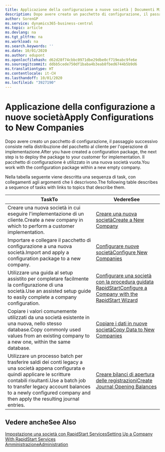 ```yaml
---
title: Applicazione della configurazione a nuove società | Documenti Microsoft
description: Dopo avere creato un pacchetto di configurazione, il passaggio successivo consiste nella distribuzione del pacchetto al cliente per l'operazione di implementazione. Utilizzare la configurazione con una nuova società vuota.
author: SorenGP
ms.service: dynamics365-business-central
ms.topic: article
ms.devlang: na
ms.tgt_pltfrm: na
ms.workload: na
ms.search.keywords: ''
ms.date: 10/01/2020
ms.author: edupont
ms.openlocfilehash: d62d28f74cbbc0971dbe29dbe0cf719eabc9fe6e
ms.sourcegitcommit: ddbb5cede750df1baba4b3eab8fbed6744b5b9d6
ms.translationtype: HT
ms.contentlocale: it-CH
ms.lasthandoff: 10/01/2020
ms.locfileid: "3927190"
---
```

# <a name="apply-configurations-to-new-companies"></a><span data-ttu-id="14f64-104">Applicazione della configurazione a nuove società</span><span class="sxs-lookup"><span data-stu-id="14f64-104">Apply Configurations to New Companies</span></span>
<span data-ttu-id="14f64-105">Dopo avere creato un pacchetto di configurazione, il passaggio successivo consiste nella distribuzione del pacchetto al cliente per l'operazione di implementazione.</span><span class="sxs-lookup"><span data-stu-id="14f64-105">After you have created a configuration package, the next step is to deploy the package to your customer for implementation.</span></span> <span data-ttu-id="14f64-106">Il pacchetto di configurazione è utilizzato in una nuova società vuota.</span><span class="sxs-lookup"><span data-stu-id="14f64-106">You work with the configuration package within a new empty company.</span></span>  

 <span data-ttu-id="14f64-107">Nella tabella seguente viene descritta una sequenza di task, con collegamenti agli argomenti che li descrivono.</span><span class="sxs-lookup"><span data-stu-id="14f64-107">The following table describes a sequence of tasks with links to topics that describe them.</span></span>

|<span data-ttu-id="14f64-108">**Task**</span><span class="sxs-lookup"><span data-stu-id="14f64-108">**To**</span></span>|<span data-ttu-id="14f64-109">**Vedere**</span><span class="sxs-lookup"><span data-stu-id="14f64-109">**See**</span></span>|  
|------------|-------------|  
|<span data-ttu-id="14f64-110">Creare una nuova società in cui eseguire l'implementazione di un cliente.</span><span class="sxs-lookup"><span data-stu-id="14f64-110">Create a new company in which to perform a customer implementation.</span></span>|[<span data-ttu-id="14f64-111">Creare una nuova società</span><span class="sxs-lookup"><span data-stu-id="14f64-111">Create a New Company</span></span>](admin-how-to-create-a-new-company.md)|  
|<span data-ttu-id="14f64-112">Importare e collegare il pacchetto di configurazione a una nuova società.</span><span class="sxs-lookup"><span data-stu-id="14f64-112">Import and apply a configuration package to a new company.</span></span>|[<span data-ttu-id="14f64-113">Configurare nuove società</span><span class="sxs-lookup"><span data-stu-id="14f64-113">Configure New Companies</span></span>](admin-how-to-configure-new-companies.md)|  
|<span data-ttu-id="14f64-114">Utilizzare una guida al setup assistito per completare facilmente la configurazione di una società.</span><span class="sxs-lookup"><span data-stu-id="14f64-114">Use an assisted setup guide to easily complete a company configuration.</span></span>|[<span data-ttu-id="14f64-115">Configurare una società con la procedura guidata RapidStart</span><span class="sxs-lookup"><span data-stu-id="14f64-115">Configure a Company with the RapidStart Wizard</span></span>](admin-how-to-configure-a-company-with-the-rapidstart-wizard.md)|
|<span data-ttu-id="14f64-116">Copiare i valori comunemente utilizzati da una società esistente in una nuova, nello stesso database.</span><span class="sxs-lookup"><span data-stu-id="14f64-116">Copy commonly used values from an existing company to a new one, within the same database.</span></span>|[<span data-ttu-id="14f64-117">Copiare i dati in nuove società</span><span class="sxs-lookup"><span data-stu-id="14f64-117">Copy Data to New Companies</span></span>](admin-how-to-copy-data-to-new-companies.md)|  
|<span data-ttu-id="14f64-118">Utilizzare un processo batch per trasferire saldi dei conti legacy a una società appena configurata e quindi applicare le scritture contabili risultanti.</span><span class="sxs-lookup"><span data-stu-id="14f64-118">Use a batch job to transfer legacy account balances to a newly configured company and then apply the resulting journal entries.</span></span>|[<span data-ttu-id="14f64-119">Creare bilanci di apertura delle registrazioni</span><span class="sxs-lookup"><span data-stu-id="14f64-119">Create Journal Opening Balances</span></span>](admin-how-to-create-journal-opening-balances.md)|  

## <a name="see-also"></a><span data-ttu-id="14f64-120">Vedere anche</span><span class="sxs-lookup"><span data-stu-id="14f64-120">See Also</span></span>  
[<span data-ttu-id="14f64-121">Impostazione una società con RapidStart Services</span><span class="sxs-lookup"><span data-stu-id="14f64-121">Setting Up a Company With RapidStart Services</span></span>](admin-set-up-a-company-with-rapidstart.md)  
[<span data-ttu-id="14f64-122">Amministrazione</span><span class="sxs-lookup"><span data-stu-id="14f64-122">Administration</span></span>](admin-setup-and-administration.md)

